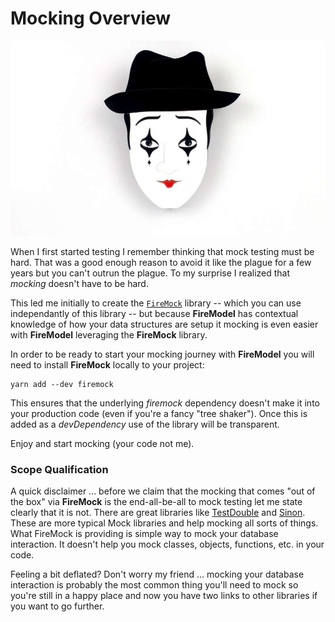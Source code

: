 # Mocking Overview

![](../images/Mime-800.jpg)

When I first started testing I remember thinking that mock testing must be hard. That was a good
enough reason to avoid it like the plague for a few years but you can't outrun the plague. To my
surprise I realized that _mocking_ doesn't have to be hard.

This led me initially to create the [`FireMock`](https://www.firemock.com/) library -- which you can use
independantly of this library -- but because **FireModel** has contextual knowledge of how your data structures
are setup it mocking is even easier with **FireModel** leveraging the **FireMock** library.

In order to be ready to start your mocking journey with **FireModel** you will need to install **FireMock** locally to your project:

```shell
yarn add --dev firemock
```

This ensures that the underlying _firemock_ dependency doesn't make it into your production code (even if you're a fancy "tree shaker"). Once this is added as a _devDependency_ use of the library will be transparent.

Enjoy and start mocking (your code not me).

### Scope Qualification

A quick disclaimer ... before we claim that the mocking that comes "out of the box" via **FireMock** is the end-all-be-all to mock testing let me state clearly that it is not. There are great libraries like [TestDouble](https://github.com/testdouble/testdouble.js) and [Sinon](http://sinonjs.org/). These are more typical Mock libraries and help mocking all sorts of things. What FireMock is providing is simple way to mock your database interaction. It doesn't help you mock classes, objects, functions, etc. in your code.

Feeling a bit deflated? Don't worry my friend ... mocking your database interaction is probably the most common thing you'll need to mock so you're still in a happy place and now you have two links to other libraries if you want to go further.
